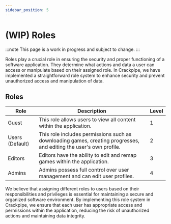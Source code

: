```yaml
---
sidebar_position: 5
---
```


# (WIP) Roles

:::note
This page is a work in progress and subject to change.
:::

Roles play a crucial role in ensuring the security and proper functioning of a software application. They determine what actions and data a user can access or manipulate based on their assigned role. In Crackpipe, we have implemented a straightforward role system to enhance security and prevent unauthorized access and manipulation of data.

## Roles

| Role            | Description                                                                                                        | Level |
| --------------- | ------------------------------------------------------------------------------------------------------------------ | ----- |
| Guest           | This role allows users to view all content within the application.                                                 | 1     |
| Users (Default) | This role includes permissions such as downloading games, creating progresses, and editing the user's own profile. | 2     |
| Editors         | Editors have the ability to edit and remap games within the application.                                           | 3     |
| Admins          | Admins possess full control over user management and can edit user profiles.                                       | 4     |

We believe that assigning different roles to users based on their responsibilities and privileges is essential for maintaining a secure and organized software environment. By implementing this role system in Crackpipe, we ensure that each user has appropriate access and permissions within the application, reducing the risk of unauthorized actions and maintaining data integrity.
